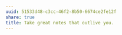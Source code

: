 ```yaml
---
uuid: 51533d48-c3cc-46f2-8b50-6674ce2fe12f
share: true
title: Take great notes that outlive you.
---
```

